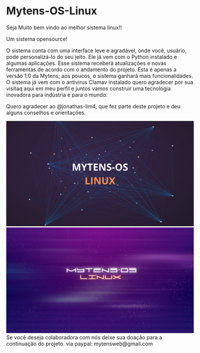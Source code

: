 # Mytens-OS-Linux
Seja Muito bem vindo ao melhor sistema linux!!

Um sistema opensource!

O sistema conta com uma interface leve e agradável, onde você, usuário, pode personalizá-lo do seu jeito. Ele já vem com o Python instalado e algumas aplicações. Esse sistema receberá atualizações e novas ferramentas de acordo com o andamento do projeto. Esta é apenas a versão 1.0 da Mytens; aos poucos, o sistema ganhará mais funcionalidades. O sistema já vem com o antivirus Clamav instalado quero agradecer por sua visitaq aqui em meu perfil e juntos vamos construir uma tecnologia inovadora para indústria e para o mundo.

Quero agradecer ao @jonathas-lim4, que fez parte deste projeto e deu alguns conselhos e orientações.



<img src="./img/MYTENS-OS LINUX.png">
<img src="./img/MYTENS.png">
Se você deseja colaboradora com nós deixe sua doação para a continuação do projeto.
via paypal: mytensweb@gmail.com